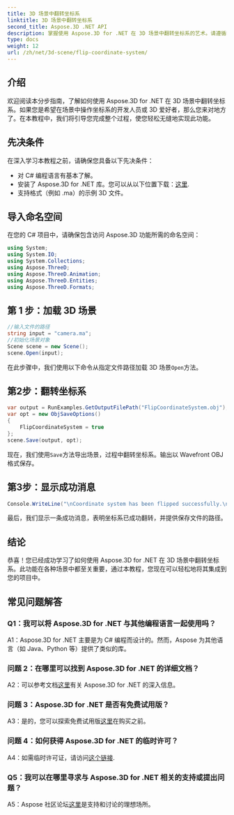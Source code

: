 ```yaml
---
title: 3D 场景中翻转坐标系
linktitle: 3D 场景中翻转坐标系
second_title: Aspose.3D .NET API
description: 掌握使用 Aspose.3D for .NET 在 3D 场景中翻转坐标系的艺术。请遵循我们的分步指南以实现无缝实施。
type: docs
weight: 12
url: /zh/net/3d-scene/flip-coordinate-system/
---
```

## 介绍

欢迎阅读本分步指南，了解如何使用 Aspose.3D for .NET 在 3D 场景中翻转坐标系。如果您是希望在场景中操作坐标系的开发人员或 3D 爱好者，那么您来对地方了。在本教程中，我们将引导您完成整个过程，使您轻松无缝地实现此功能。

## 先决条件

在深入学习本教程之前，请确保您具备以下先决条件：

- 对 C# 编程语言有基本了解。
- 安装了 Aspose.3D for .NET 库。您可以从以下位置下载：[这里](https://releases.aspose.com/3d/net/).
- 支持格式（例如 .ma）的示例 3D 文件。

## 导入命名空间

在您的 C# 项目中，请确保包含访问 Aspose.3D 功能所需的命名空间：

```csharp
using System;
using System.IO;
using System.Collections;
using Aspose.ThreeD;
using Aspose.ThreeD.Animation;
using Aspose.ThreeD.Entities;
using Aspose.ThreeD.Formats;
```

## 第 1 步：加载 3D 场景

```csharp
//输入文件的路径
string input = "camera.ma";
//初始化场景对象
Scene scene = new Scene();
scene.Open(input);
```

在此步骤中，我们使用以下命令从指定文件路径加载 3D 场景`Open`方法。

## 第2步：翻转坐标系

```csharp
var output = RunExamples.GetOutputFilePath("FlipCoordinateSystem.obj");
var opt = new ObjSaveOptions()
{
    FlipCoordinateSystem = true
};
scene.Save(output, opt);
```

现在，我们使用`Save`方法导出场景，过程中翻转坐标系。输出以 Wavefront OBJ 格式保存。

## 第3步：显示成功消息

```csharp
Console.WriteLine("\nCoordinate system has been flipped successfully.\nFile saved at " + output);
```

最后，我们显示一条成功消息，表明坐标系已成功翻转，并提供保存文件的路径。

## 结论

恭喜！您已经成功学习了如何使用 Aspose.3D for .NET 在 3D 场景中翻转坐标系。此功能在各种场景中都至关重要，通过本教程，您现在可以轻松地将其集成到您的项目中。

## 常见问题解答

### Q1：我可以将 Aspose.3D for .NET 与其他编程语言一起使用吗？

A1：Aspose.3D for .NET 主要是为 C# 编程而设计的。然而，Aspose 为其他语言（如 Java、Python 等）提供了类似的库。

### 问题 2：在哪里可以找到 Aspose.3D for .NET 的详细文档？

 A2：可以参考文档[这里](https://reference.aspose.com/3d/net/)有关 Aspose.3D for .NET 的深入信息。

### 问题 3：Aspose.3D for .NET 是否有免费试用版？

 A3：是的，您可以探索免费试用版[这里](https://releases.aspose.com/)在购买之前。

### 问题 4：如何获得 Aspose.3D for .NET 的临时许可？

 A4：如需临时许可证，请访问[这个链接](https://purchase.aspose.com/temporary-license/).

### Q5：我可以在哪里寻求与 Aspose.3D for .NET 相关的支持或提出问题？

 A5：Aspose 社区论坛[这里](https://forum.aspose.com/c/3d/18)是支持和讨论的理想场所。